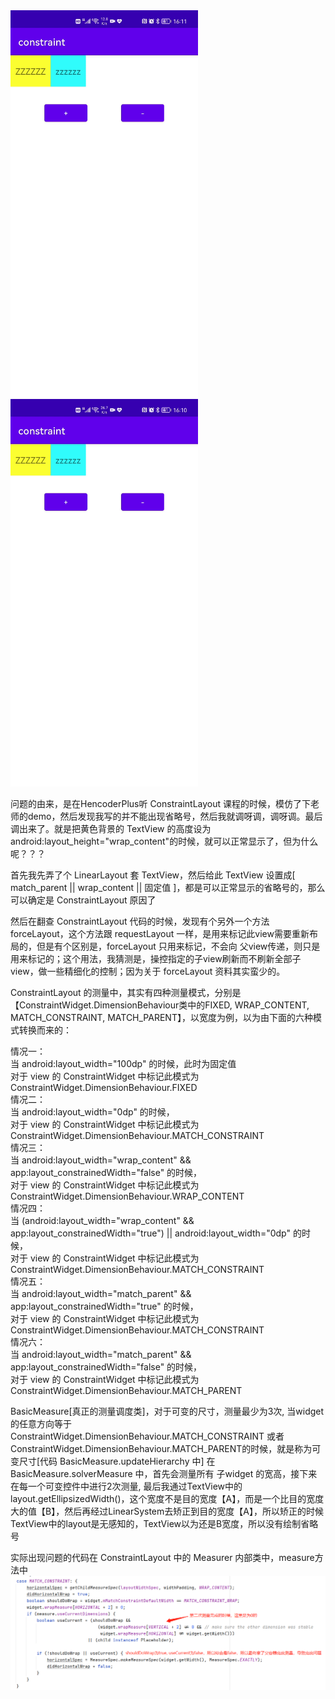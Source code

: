 <div>
  <!-- 动态图1 -->
  <img src="./images/Constraint_invalidate.gif" style="width: 300px;"/>
  <!-- 动态图2 -->
  <img src="./images/Constraint_validate.gif" style="width: 300px;"/>
</div>

问题的由来，是在HencoderPlus听 ConstraintLayout 课程的时候，模仿了下老师的demo，然后发现我写的并不能出现省略号，然后我就调呀调，调呀调。最后调出来了。就是把黄色背景的 TextView 的高度设为android:layout_height="wrap_content"的时候，就可以正常显示了，但为什么呢？？？
</p>
</p>

首先我先弄了个 LinearLayout 套 TextView，然后给此 TextView 设置成[ match_parent || wrap_content || 固定值 ]，都是可以正常显示的省略号的，那么可以确定是 ConstraintLayout 原因了
</p>
</p>

然后在翻查 ConstraintLayout 代码的时候，发现有个另外一个方法 forceLayout，这个方法跟 requestLayout 一样，是用来标记此view需要重新布局的，但是有个区别是，forceLayout 只用来标记，不会向 父view传递，则只是用来标记的；这个用法，我猜测是，操控指定的子view刷新而不刷新全部子view，做一些精细化的控制；因为关于 forceLayout 资料其实蛮少的。
</p>
</p>

ConstraintLayout 的测量中，其实有四种测量模式，分别是【ConstraintWidget.DimensionBehaviour类中的FIXED, WRAP_CONTENT, MATCH_CONSTRAINT, MATCH_PARENT】，以宽度为例，以为由下面的六种模式转换而来的：
</p>
情况一：<br/>
当 android:layout_width="100dp" 的时候，此时为固定值<br/>
对于 view 的 ConstraintWidget 中标记此模式为 ConstraintWidget.DimensionBehaviour.FIXED<br/>
情况二：<br/>
当 android:layout_width="0dp" 的时候，<br/>
对于 view 的 ConstraintWidget 中标记此模式为 ConstraintWidget.DimensionBehaviour.MATCH_CONSTRAINT <br/>
情况三：<br/>
当 android:layout_width="wrap_content" && app:layout_constrainedWidth="false" 的时候，<br/>
对于 view 的 ConstraintWidget 中标记此模式为 ConstraintWidget.DimensionBehaviour.WRAP_CONTENT <br/>
情况四：<br/>
当 (android:layout_width="wrap_content" && app:layout_constrainedWidth="true") || android:layout_width="0dp" 的时候，<br/>
对于 view 的 ConstraintWidget 中标记此模式为 ConstraintWidget.DimensionBehaviour.MATCH_CONSTRAINT <br/>
情况五：<br/>
当 android:layout_width="match_parent" && app:layout_constrainedWidth="true" 的时候，<br/>
对于 view 的 ConstraintWidget 中标记此模式为 ConstraintWidget.DimensionBehaviour.MATCH_CONSTRAINT <br/>
情况六：<br/>
当 android:layout_width="match_parent" && app:layout_constrainedWidth="false" 的时候，<br/>
对于 view 的 ConstraintWidget 中标记此模式为 ConstraintWidget.DimensionBehaviour.MATCH_PARENT <br/>
</p>
</p>
</p>
</p>

BasicMeasure[真正的测量调度类]，对于可变的尺寸，测量最少为3次,
当widget的任意方向等于 ConstraintWidget.DimensionBehaviour.MATCH_CONSTRAINT 或者 ConstraintWidget.DimensionBehaviour.MATCH_PARENT的时候，就是称为可变尺寸[代码 BasicMeasure.updateHierarchy 中]
在 BasicMeasure.solverMeasure 中，首先会测量所有 子widget 的宽高，接下来在每一个可变控件中进行2次测量,
最后我通过TextView中的 layout.getEllipsizedWidth()，这个宽度不是目的宽度【A】，而是一个比目的宽度大的值【B】，然后再经过LinearSystem去矫正到目的宽度【A】，所以矫正的时候 TextView中的layout是无感知的，TextView以为还是B宽度，所以没有绘制省略号
</p>
</p>

实际出现问题的代码在 ConstraintLayout 中的 Measurer 内部类中，measure方法中 <br/>
<img src="./images/ConstraintLayout_error.jpg" />
<p/>

<!-- 解决方法 -->

<!-- Constraint主要继承图 -->

<!-- 测量 -->
